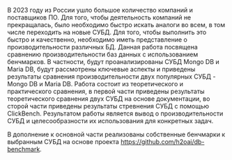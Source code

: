 В 2023 году из России ушло большое количество компаний и поставщиков ПО. Для того, чтобы деятельность компаний не прекращалась, было необходимо быстро искать аналоги во всем, в том числе переходить на новые СУБД. Для того, чтобы выполнить это быстро и качественно, необходимо иметь представление о производительности различных БД. Данная работа посвящена сравнению производительности баз данных с использованием бенчмарков. В частности, будут проанализированы СУБД Mongo DB и Maria DB, будут рассмотрены ключевые аспекты и приведены результаты сравнения производительности двух популярных СУБД - Mongo DB и Maria DB. Работа состоит из теоретического и практического сравнения, в первой части приведены результаты теоретического сравнения двух СУБД на основе документации, во сторой части приведены результаты стревнения СУБД с помощью ClickBench. Результатом работы является вывод о производительности СУБД и целесообразности их использования для конкретных задач.

В дополнение к основной части реализованы собственные бенчмарки к выбранным СУБД на основе проекта https://github.com/h2oai/db-benchmark.
